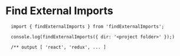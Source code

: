 # Find External Imports

```
  import { findExternalImports } from 'findExternalImports';

  console.log(findExternalImports({ dir: '<project folder>' });)

  /** output [ 'react', 'redux', ... ]
```